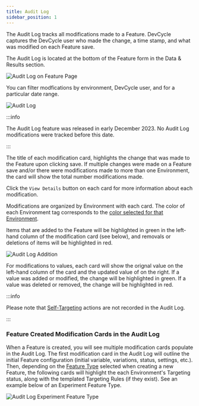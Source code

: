 ```yaml
---
title: Audit Log
sidebar_position: 1
---
```


The Audit Log tracks all modifications made to a Feature. DevCycle captures the DevCycle user who made the change, a time stamp, and what was modified on each Feature save. 

The Audit Log is located at the bottom of the Feature form in the Data & Results section. 

![Audit Log on Feature Page](/nov2023-audit-log-sidebar.png)

You can filter modfications by environment, DevCycle user, and for a particular date range. 

![Audit Log](/nov2023-audit-log-summary.png)

:::info

The Audit Log feature was released in early December 2023. No Audit Log modifications were tracked before this date.

:::

The title of each modification card, highlights the change that was made to the Feature upon clicking save. If multiple changes were made on a Feature save and/or there were modifications made to more than one Environment, the card will show the total number modifications made. 

Click the `View Details` button on each card for more information about each modification. 

Modifications are organized by Environment with each card. The color of each Environment tag corresponds to the [color selected for that Environment](/essentials/environments#from-the-dashboard-1). 

Items that are added to the Feature will be highlighted in green in the left-hand column of the modification card (see below), and removals or deletions of items will be highlighted in red. 

![Audit Log Addition](/nov2023-audit-log-net-new-add.png)

For modifications to values, each card will show the orignal value on the left-hand column of the card and the updated value of on the right. If a value was added or modified, the change will be highlighted in green. If a value was deleted or removed, the change will be highlighted in red. 

:::info

Please note that [Self-Targeting](/extras/advanced-targeting/self-targeting) actions are not recorded in the Audit Log.

:::

### Feature Created Modification Cards in the Audit Log

When a Feature is created, you will see multiple modification cards populate in the Audit Log. The first modification card in the Audit Log will outline the initial Feature configuration (initial variable, variations, status, settings, etc.). Then, depending on the [Feature Type](/introduction/core-concepts/feature-types) selected when creating a new Feature, the following cards will highlight the each Environment's Targeting status, along with the templated Targeting Rules (if they exist). See an example below of an Experiment Feature Type. 

![Audit Log Experiment Feature Type](/nov2023-audit-log-experiment-feature-type.png)
